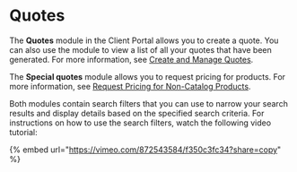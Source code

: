 # Quotes

The **Quotes** module in the Client Portal allows you to create a quote. You can also use the module to view a list of all your quotes that have been generated. For more information, see [Create and Manage Quotes](create-and-manage-quotes.md).&#x20;

The **Special quotes** module allows you to request pricing for products. For more information, see [Request Pricing for Non-Catalog Products](../../procurement/special-quotes/request-pricing-for-non-catalog-products.md).

Both modules contain search filters that you can use to narrow your search results and display details based on the specified search criteria. For instructions on how to use the search filters, watch the following video tutorial:

{% embed url="https://vimeo.com/872543584/f350c3fc34?share=copy" %}
